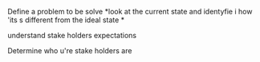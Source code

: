 Define a problem to be solve 
*look at  the current state and identyfie  i how 'its s different from the ideal state *

understand stake holders expectations 

Determine who u're stake holders are 
